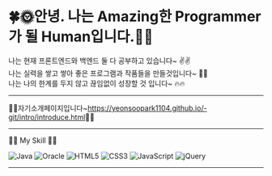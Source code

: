 # 🍀🌞안녕. 나는 Amazing한 Programmer가 될 Human입니다.🌛🍀 

나는 현재 프론트엔드와 백엔드 둘 다 공부하고 있습니다~ ✌️✌️ <br>
나는 실력을 쌓고 쌓아 좋은 프로그램과 작품들을 만들것입니다~ 💪💪 <br>
나는 나의 한계를 두지 않고 끊임없이 성장할 것 입니다~ 🔥🔥 <br>

---

🙋‍♂️자기소개페이지입니다~<https://yeonsoopark1104.github.io/-git/intro/introduce.html>🙋‍♂️

---

🧑‍🍳 My Skill 🏇🏇

![Java](https://img.shields.io/badge/java-%23ED8B00.svg?style=for-the-badge&logo=openjdk&logoColor=white) 
![Oracle](https://img.shields.io/badge/Oracle-F80000?style=for-the-badge&logo=oracle&logoColor=white)
![HTML5](https://img.shields.io/badge/html5-%23E34F26.svg?style=for-the-badge&logo=html5&logoColor=white)
![CSS3](https://img.shields.io/badge/css3-%231572B6.svg?style=for-the-badge&logo=css3&logoColor=white)
![JavaScript](https://img.shields.io/badge/javascript-%23323330.svg?style=for-the-badge&logo=javascript&logoColor=%23F7DF1E)
![jQuery](https://img.shields.io/badge/jquery-%230769AD.svg?style=for-the-badge&logo=jquery&logoColor=white)

---
